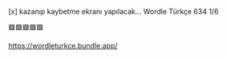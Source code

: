 [x] kazanıp kaybetme ekranı yapılacak...
Wordle Türkçe 634 1/6

🟩🟩🟩🟩🟩

https://wordleturkce.bundle.app/